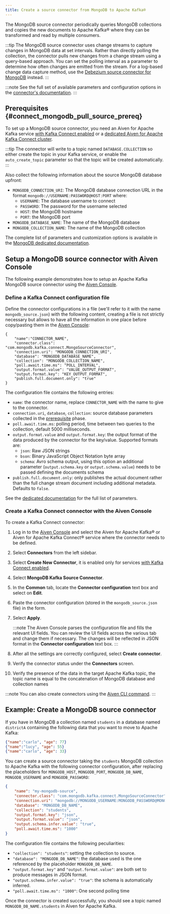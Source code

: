 ```yaml
---
title: Create a source connector from MongoDB to Apache Kafka®
---
```


The MongoDB source connector periodically queries MongoDB collections
and copies the new documents to Apache Kafka® where they can be
transformed and read by multiple consumers.

:::tip
The MongoDB source connector uses change streams to capture changes in
MongoDB data at set intervals. Rather than directly polling the
collection, the connector pulls new changes from a change stream using a
query-based approach. You can set the polling interval as a parameter to
determine how often changes are emitted from the stream. For a log-based
change data capture method, use the [Debezium source connector for
MongoDB](https://debezium.io/documentation/reference/stable/connectors/mongodb.html)
instead.
:::

:::note
See the full set of available parameters and configuration
options in the [connector's
documentation](https://docs.mongodb.com/kafka-connector/current/).
:::

## Prerequisites {#connect_mongodb_pull_source_prereq}

To set up a MongoDB source connector, you need an Aiven for Apache Kafka
service [with Kafka Connect enabled](enable-connect) or a
[dedicated Aiven for Apache Kafka Connect cluster](/docs/products/kafka/kafka-connect/get-started#apache_kafka_connect_dedicated_cluster).

:::tip
The connector will write to a topic named `DATABASE.COLLECTION` so
either create the topic in your Kafka service, or enable the
`auto_create_topic` parameter so that the topic will be created
automatically.
:::

Also collect the following information about the
source MongoDB database upfront:

-   `MONGODB_CONNECTION_URI`: The MongoDB database connection URL in the
    format `mongodb://USERNAME:PASSWORD@HOST:PORT` where:
    -   `USERNAME`: The database username to connect
    -   `PASSWORD`: The password for the username selected
    -   `HOST`: the MongoDB hostname
    -   `PORT`: the MongoDB port
-   `MONGODB_DATABASE_NAME`: The name of the MongoDB database
-   `MONGODB_COLLECTION_NAME`: The name of the MongoDB collection

The complete list of parameters and customization options is available
in the [MongoDB dedicated
documentation](https://docs.mongodb.com/kafka-connector/current/).

## Setup a MongoDB source connector with Aiven Console

The following example demonstrates how to setup an Apache Kafka MongoDB
source connector using the [Aiven Console](https://console.aiven.io/).

### Define a Kafka Connect configuration file

Define the connector configurations in a file (we'll refer to it with
the name `mongodb_source.json`) with the following content, creating a
file is not strictly necessary but allows to have all the information in
one place before copy/pasting them in the [Aiven
Console](https://console.aiven.io/):

```
{
    "name":"CONNECTOR_NAME",
    "connector.class": "com.mongodb.kafka.connect.MongoSourceConnector",
    "connection.uri": "MONGODB_CONNECTION_URI",
    "database": "MONGODB_DATABASE_NAME",
    "collection": "MONGODB_COLLECTION_NAME",
    "poll.await.time.ms": "POLL_INTERVAL",
    "output.format.value": "VALUE_OUTPUT_FORMAT",
    "output.format.key": "KEY_OUTPUT_FORMAT",
    "publish.full.document.only": "true"
}
```

The configuration file contains the following entries:

-   `name`: the connector name, replace `CONNECTOR_NAME` with the name
    to give to the connector.
-   `connection.uri`, `database`, `collection`: source database
    parameters collected in the
    [prerequisite](/docs/products/kafka/kafka-connect/howto/mongodb-poll-source-connector#connect_mongodb_pull_source_prereq) phase.
-   `poll.await.time.ms`: polling period, time between two queries to
    the collection, default 5000 milliseconds.
-   `output.format.value` and `output.format.key`: the output format of
    the data produced by the connector for the key/value. Supported
    formats are:
    -   `json`: Raw JSON strings
    -   `bson`: Binary JavaScript Object Notation byte array
    -   `schema`: Avro schema output, using this option an additional
        parameter (`output.schema.key` or `output.schema.value`) needs
        to be passed defining the documents schema
-   `publish.full.document.only`: only publishes the actual document
    rather than the full change stream document including additional
    metadata. Defaults to `false`.

See the [dedicated
documentation](https://docs.mongodb.com/kafka-connector/current/) for
the full list of parameters.

### Create a Kafka Connect connector with the Aiven Console

To create a Kafka Connect connector:

1.  Log in to the [Aiven Console](https://console.aiven.io/) and select
    the Aiven for Apache Kafka® or Aiven for Apache Kafka Connect®
    service where the connector needs to be defined.

2.  Select **Connectors** from the left sidebar.

3.  Select **Create New Connector**, it is enabled only for
    services
    [with Kafka Connect enabled](enable-connect).

4.  Select **MongoDB Kafka Source Connector**.

5.  In the **Common** tab, locate the **Connector configuration** text
    box and select on **Edit**.

6.  Paste the connector configuration (stored in the
    `mongodb_source.json` file) in the form.

7.  Select **Apply**.

    :::note
    The Aiven Console parses the configuration file and fills the
    relevant UI fields. You can review the UI fields across the various
    tab and change them if necessary. The changes will be reflected in
    JSON format in the **Connector configuration** text box.
    :::

8.  After all the settings are correctly configured, select **Create
    connector**.

9.  Verify the connector status under the **Connectors** screen.

10. Verify the presence of the data in the target Apache Kafka topic,
    the topic name is equal to the concatenation of MongoDB database and
    collection names

:::note
You can also create connectors using the
[Aiven CLI command](/docs/tools/cli/service/connector#avn_service_connector_create).
:::

## Example: Create a MongoDB source connector

<!-- vale off -->
If you have in MongoDB a collection named `students` in a database named
`districtA` containing the following data that you want to move to
Apache Kafka:
<!-- vale on -->

```json
{"name":"carlo", "age": 77}
{"name":"lucy", "age": 55}
{"name":"carlo", "age": 33}
```

You can create a source connector taking the `students` MongoDB
collection to Apache Kafka with the following connector configuration,
after replacing the placeholders for `MONGODB_HOST`, `MONGODB_PORT`,
`MONGODB_DB_NAME`, `MONGODB_USERNAME` and `MONGODB_PASSWORD`:

```json
{
    "name": "my-mongodb-source",
    "connector.class": "com.mongodb.kafka.connect.MongoSourceConnector",
    "connection.uri": "mongodb://MONGODB_USERNAME:MONGODB_PASSWORD@MONGODB_HOST:MONGODB_PORT",
    "database": "MONGODB_DB_NAME",
    "collection": "students",
    "output.format.key": "json",
    "output.format.value": "json",
    "output.schema.infer.value": "true",
    "poll.await.time.ms": "1000"
}
```

The configuration file contains the following peculiarities:

-   `"collection": "students"`: setting the collection to source.
-   `"database": "MONGODB_DB_NAME"`: the database used is the one
    referenced by the placeholder `MONGODB_DB_NAME`.
-   `"output.format.key"` and `"output.format.value"`: are both set to
    produce messages in JSON format.
-   `"output.schema.infer.value": "true"`: the schema is automatically
    inferred.
-   `"poll.await.time.ms": "1000"`: One second polling time

Once the connector is created successfully, you should see a topic named
`MONGODB_DB_NAME.students` in Aiven for Apache Kafka.
